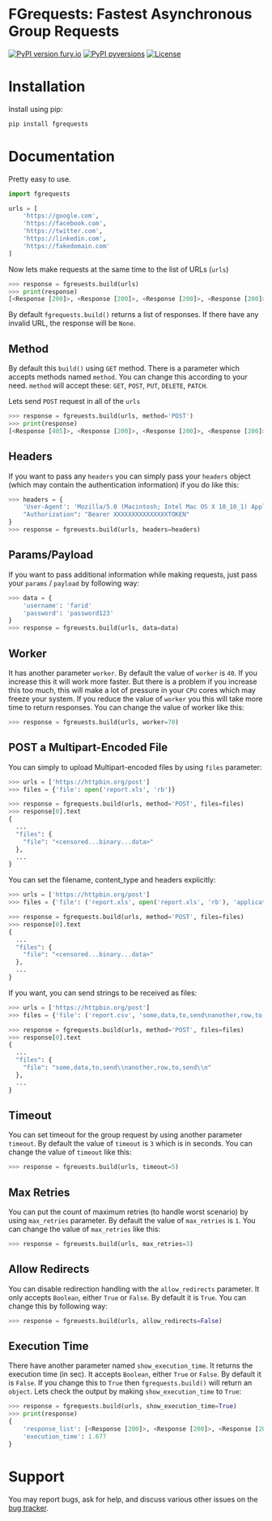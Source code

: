 # FGrequests: Fastest Asynchronous Group Requests

[![PyPI version fury.io](https://badge.fury.io/py/fgrequests.svg)](https://pypi.org/project/fgrequests/)
[![PyPI pyversions](https://img.shields.io/pypi/pyversions/fgrequests.svg)](https://pypi.python.org/pypi/fgrequests/)
[![License](https://img.shields.io/badge/License-BSD%202--Clause-orange.svg)](https://opensource.org/licenses/BSD-2-Clause)

# Installation

Install using pip:

```bash
pip install fgrequests
```

# Documentation

Pretty easy to use.

```python
import fgrequests

urls = [
    'https://google.com',
    'https://facebook.com',
    'https://twitter.com',
    'https://linkedin.com',
    'https://fakedomain.com'
]
```

Now lets make requests at the same time to the list of URLs (`urls`)

```python
>>> response = fgreuests.build(urls)
>>> print(response)
[<Response [200]>, <Response [200]>, <Response [200]>, <Response [200]>, None]

```

By default `fgrequests.build()` returns a list of responses. If there have any invalid URL, the response will be `None`.

## Method

By default this `build()` using `GET` method. There is a parameter which accepts methods named `method`. You can change this according to your need. `method` will accept these: `GET`, `POST`, `PUT`, `DELETE`, `PATCH`.

Lets send `POST` request in all of the `urls`

```python
>>> response = fgreuests.build(urls, method='POST')
>>> print(response)
[<Response [405]>, <Response [200]>, <Response [200]>, <Response [200]>, None]
```

## Headers

If you want to pass any `headers` you can simply pass your `headers` object (which may contain the authentication information) if you do like this:

```python
>>> headers = {
    'User-Agent': 'Mozilla/5.0 (Macintosh; Intel Mac OS X 10_10_1) AppleWebKit/537.36 (KHTML, like Gecko) Chrome/39.0.2171.95 Safari/537.36',
    "Authorization": "Bearer XXXXXXXXXXXXXXXTOKEN"
}
>>> response = fgreuests.build(urls, headers=headers)
```

## Params/Payload

If you want to pass additional information while making requests, just pass your `params` / `payload` by following way:

```python
>>> data = {
    'username': 'farid'
    'password': 'password123'
}
>>> response = fgreuests.build(urls, data=data)
```

## Worker

It has another parameter `worker`. By default the value of `worker` is `40`. If you increase this it will work more faster. But there is a problem if you increase this too much, this will make a lot of pressure in your `CPU` cores which may freeze your system. If you reduce the value of `worker` you this will take more time to return responses. You can change the value of worker like this:

```python
>>> response = fgreuests.build(urls, worker=70)
```

## POST a Multipart-Encoded File

You can simply to upload Multipart-encoded files by using `files` parameter:

```python
>>> urls = ['https://httpbin.org/post']
>>> files = {'file': open('report.xls', 'rb')}

>>> response = fgrequests.build(urls, method='POST', files=files)
>>> response[0].text
{
  ...
  "files": {
    "file": "<censored...binary...data>"
  },
  ...
}
```

You can set the filename, content_type and headers explicitly:
```python
>>> urls = ['https://httpbin.org/post']
>>> files = {'file': ('report.xls', open('report.xls', 'rb'), 'application/vnd.ms-excel', {'Expires': '0'})}

>>> response = fgrequests.build(urls, method='POST', files=files)
>>> response[0].text
{
  ...
  "files": {
    "file": "<censored...binary...data>"
  },
  ...
}
```

If you want, you can send strings to be received as files:

```python
>>> urls = ['https://httpbin.org/post']
>>> files = {'file': ('report.csv', 'some,data,to,send\nanother,row,to,send\n')}

>>> response = fgrequests.build(urls, method='POST', files=files)
>>> response[0].text
{
  ...
  "files": {
    "file": "some,data,to,send\\nanother,row,to,send\\n"
  },
  ...
}
```

## Timeout

You can set timeout for the group request by using another parameter `timeout`. By default the value of `timeout` is `3` which is in seconds. You can change the value of `timeout` like this:

```python
>>> response = fgreuests.build(urls, timeout=5)
```

## Max Retries

You can put the count of maximum retries (to handle worst scenario) by using `max_retries` parameter. By default the value of `max_retries` is `1`. You can change the value of `max_retries` like this:

```python
>>> response = fgreuests.build(urls, max_retries=3)
```

## Allow Redirects

You can disable redirection handling with the `allow_redirects` parameter. It only accepts `Boolean`, either `True` or `False`. By default it is `True`. You can change this by following way:

```python
>>> response = fgreuests.build(urls, allow_redirects=False)
```

## Execution Time

There have another parameter named `show_execution_time`. It returns the execution time (in sec). It accepts `Boolean`, either `True` or `False`. By default it is `False`. If you change this to `True` then `fgrequests.build()` will return an `object`. Lets check the output by making `show_execution_time` to `True`:

```python
>>> response = fgrequests.build(urls, show_execution_time=True)
>>> print(response)
{
    'response_list': [<Response [200]>, <Response [200]>, <Response [200]>, <Response [200]>, None],
    'execution_time': 1.677
}
```


# Support

You may report bugs, ask for help, and discuss various other issues on the [bug tracker][].

[bug tracker]: https://github.com/faridlu/fgrequests/issues
